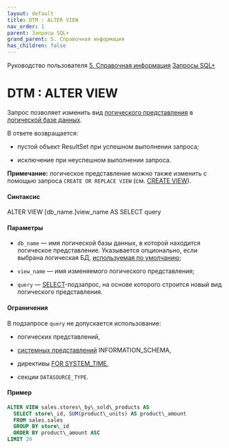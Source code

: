 ```yaml
---
layout: default
title: DTM : ALTER VIEW
nav_order: 1
parent: Запросы SQL+
grand_parent: 5. Справочная информация
has_children: false
---
```


Руководство пользователя
[5. Справочная информация](5_Справочная_информация.md)
[Запросы SQL+](./5_Справочная_информация/Запросы_SQLplus.md)

DTM : ALTER VIEW
================

Запрос позволяет изменить вид [логического представления](361070885.html) в [логической базе данных](354945300.html).

В ответе возвращается:

*   пустой объект ResultSet при успешном выполнении запроса;
    
*   исключение при неуспешном выполнении запроса.
    

**Примечание:** логическое представление можно также изменить с помощью запроса `CREATE OR REPLACE VIEW` (см. [CREATE VIEW](CREATE-VIEW_544965567.html)).

#### Синтаксис

ALTER VIEW \[db\_name.\]view\_name AS SELECT query

#### Параметры

*   `db_name` — имя логической базы данных, в которой находится логическое представление. Указывается опционально, если выбрана логическая БД, [используемая по умолчанию](401279070.html);
    
*   `view_name` — имя изменяемого логического представления;
    
*   `query` — [SELECT](SELECT_509509945.html)\-подзапрос, на основе которого строится новый вид логического представления.
    

#### Ограничения

В подзапросе `query` не допускается использование:

*   логических представлений,
    
*   [системных представлений](544899575.html) INFORMATION\_SCHEMA,
    
*   директивы [FOR SYSTEM\_TIME](https://arenadata.atlassian.net/wiki/spaces/DTM/pages/509509945/SELECT#select_for_system_time),
    
*   секции `DATASOURCE_TYPE`.
    

#### Пример
```SQL
ALTER VIEW sales.stores\_by\_sold\_products AS
  SELECT store\_id, SUM(product\_units) AS product\_amount
  FROM sales.sales
  GROUP BY store\_id
  ORDER BY product\_amount ASC
LIMIT 20
```
